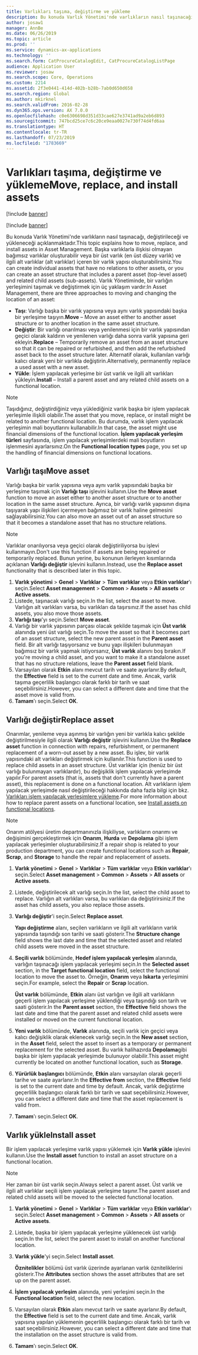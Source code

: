 ```yaml
---
title: Varlıkları taşıma, değiştirme ve yükleme
description: Bu konuda Varlık Yönetimi'nde varlıkların nasıl taşınacağı, değiştirileceği ve yükleneceği açıklanmaktadır.
author: josaw1
manager: AnnBe
ms.date: 06/26/2019
ms.topic: article
ms.prod: ''
ms.service: dynamics-ax-applications
ms.technology: ''
ms.search.form: CatProcureCatalogEdit, CatProcureCatalogListPage
audience: Application User
ms.reviewer: josaw
ms.search.scope: Core, Operations
ms.custom: 2214
ms.assetid: 2f3e0441-414d-402b-b28b-7ab0d650d658
ms.search.region: Global
ms.author: mkirknel
ms.search.validFrom: 2016-02-28
ms.dyn365.ops.version: AX 7.0.0
ms.openlocfilehash: c0e6306698d351d33cae627e3741ad9a2eb6d893
ms.sourcegitcommit: 747bcd25ce7c6c20ce9eaa0027e730f74d4fd6aa
ms.translationtype: HT
ms.contentlocale: tr-TR
ms.lasthandoff: 07/23/2019
ms.locfileid: "1783669"
---
```

# <a name="move-replace-and-install-assets"></a><span data-ttu-id="69bbc-103">Varlıkları taşıma, değiştirme ve yükleme</span><span class="sxs-lookup"><span data-stu-id="69bbc-103">Move, replace, and install assets</span></span>

[!include [banner](../../includes/banner.md)]

[!include [banner](../../includes/preview-banner.md)]

<span data-ttu-id="69bbc-104">Bu konuda Varlık Yönetimi'nde varlıkların nasıl taşınacağı, değiştirileceği ve yükleneceği açıklanmaktadır.</span><span class="sxs-lookup"><span data-stu-id="69bbc-104">This topic explains how to move, replace, and install assets in Asset Management.</span></span> <span data-ttu-id="69bbc-105">Başka varlıklarla ilişkisi olmayan bağımsız varlıklar oluşturabilir veya bir üst varlık (en üst düzey varlık) ve ilgili alt varlıklar (alt varlıklar) içeren bir varlık yapısı oluşturabilirsiniz.</span><span class="sxs-lookup"><span data-stu-id="69bbc-105">You can create individual assets that have no relations to other assets, or you can create an asset structure that includes a parent asset (top-level asset) and related child assets (sub-assets).</span></span> <span data-ttu-id="69bbc-106">Varlık Yönetiminde, bir varlığın yerleşimini taşımak ve değiştirmek için üç yaklaşım vardır:</span><span class="sxs-lookup"><span data-stu-id="69bbc-106">In Asset Management, there are three approaches to moving and changing the location of an asset:</span></span>

- <span data-ttu-id="69bbc-107">**Taşı**: Varlığı başka bir varlık yapısına veya aynı varlık yapısındaki başka bir yerleşime taşıyın.</span><span class="sxs-lookup"><span data-stu-id="69bbc-107">**Move** – Move an asset either to another asset structure or to another location in the same asset structure.</span></span>
- <span data-ttu-id="69bbc-108">**Değiştir**: Bir varlığı onarılması veya yenilenmesi için bir varlık yapısından geçici olarak kaldırın ve yenilenen varlığı daha sonra varlık yapısına geri ekleyin.</span><span class="sxs-lookup"><span data-stu-id="69bbc-108">**Replace** – Temporarily remove an asset from an asset structure so that it can be repaired or refurbished, and then add the refurbished asset back to the asset structure later.</span></span> <span data-ttu-id="69bbc-109">Alternatif olarak, kullanılan varlığı kalıcı olarak yeni bir varlıkla değiştirin.</span><span class="sxs-lookup"><span data-stu-id="69bbc-109">Alternatively, permanently replace a used asset with a new asset.</span></span>
- <span data-ttu-id="69bbc-110">**Yükle**: İşlem yapılacak yerleşime bir üst varlık ve ilgili alt varlıkları yükleyin.</span><span class="sxs-lookup"><span data-stu-id="69bbc-110">**Install** – Install a parent asset and any related child assets on a functional location.</span></span>

> [!NOTE]
> <span data-ttu-id="69bbc-111">Taşıdığınız, değiştirdiğiniz veya yüklediğiniz varlık başka bir işlem yapılacak yerleşimle ilişkili olabilir.</span><span class="sxs-lookup"><span data-stu-id="69bbc-111">The asset that you move, replace, or install might be related to another functional location.</span></span> <span data-ttu-id="69bbc-112">Bu durumda, varlık işlem yapılacak yerleşimin mali boyutlarını kullanabilir.</span><span class="sxs-lookup"><span data-stu-id="69bbc-112">In that case, the asset might use financial dimensions of the functional location.</span></span> <span data-ttu-id="69bbc-113">**İşlem yapılacak yerleşim türleri** sayfasında, işlem yapılacak yerleşimlerdeki mali boyutların işlenmesini ayarlarsınız.</span><span class="sxs-lookup"><span data-stu-id="69bbc-113">On the **Functional location types** page, you set up the handling of financial dimensions on functional locations.</span></span>

## <a name="move-asset"></a><span data-ttu-id="69bbc-114">Varlığı taşı</span><span class="sxs-lookup"><span data-stu-id="69bbc-114">Move asset</span></span>

<span data-ttu-id="69bbc-115">Varlığı başka bir varlık yapısına veya aynı varlık yapısındaki başka bir yerleşime taşımak için **Varlığı taşı** işlevini kullanın.</span><span class="sxs-lookup"><span data-stu-id="69bbc-115">Use the **Move asset** function to move an asset either to another asset structure or to another location in the same asset structure.</span></span> <span data-ttu-id="69bbc-116">Ayrıca, bir varlığı varlık yapısının dışına taşıyarak yapı ilişkileri içermeyen bağımsız bir varlık haline gelmesini sağlayabilirsiniz.</span><span class="sxs-lookup"><span data-stu-id="69bbc-116">You can also move an asset out of an asset structure so that it becomes a standalone asset that has no structure relations.</span></span>

> [!NOTE]
> <span data-ttu-id="69bbc-117">Varlıklar onarılıyorsa veya geçici olarak değiştiriliyorsa bu işlevi kullanmayın.</span><span class="sxs-lookup"><span data-stu-id="69bbc-117">Don't use this function if assets are being repaired or temporarily replaced.</span></span> <span data-ttu-id="69bbc-118">Bunun yerine, bu konunun ilerleyen kısımlarında açıklanan **Varlığı değiştir** işlevini kullanın.</span><span class="sxs-lookup"><span data-stu-id="69bbc-118">Instead, use the **Replace asset** functionality that is described later in this topic.</span></span>

1. <span data-ttu-id="69bbc-119">**Varlık yönetimi** \> **Genel** \> **Varlıklar** \> **Tüm varlıklar** veya **Etkin varlıklar**'ı seçin.</span><span class="sxs-lookup"><span data-stu-id="69bbc-119">Select **Asset management** \> **Common** \> **Assets** \> **All assets** or **Active assets**.</span></span>
2. <span data-ttu-id="69bbc-120">Listede, taşınacak varlığı seçin.</span><span class="sxs-lookup"><span data-stu-id="69bbc-120">In the list, select the asset to move.</span></span> <span data-ttu-id="69bbc-121">Varlığın alt varlıkları varsa, bu varlıkları da taşırsınız.</span><span class="sxs-lookup"><span data-stu-id="69bbc-121">If the asset has child assets, you also move those assets.</span></span>
3. <span data-ttu-id="69bbc-122">**Varlığı taşı**'yı seçin.</span><span class="sxs-lookup"><span data-stu-id="69bbc-122">Select **Move asset**.</span></span>
4. <span data-ttu-id="69bbc-123">Varlığı bir varlık yapısının parçası olacak şekilde taşımak için **Üst varlık** alanında yeni üst varlığı seçin.</span><span class="sxs-lookup"><span data-stu-id="69bbc-123">To move the asset so that it becomes part of an asset structure, select the new parent asset in the **Parent asset** field.</span></span> <span data-ttu-id="69bbc-124">Bir alt varlığı taşıyorsanız ve bunu yapı ilişkileri bulunmayan bağımsız bir varlık yapmak istiyorsanız, **Üst varlık** alanını boş bırakın.</span><span class="sxs-lookup"><span data-stu-id="69bbc-124">If you're moving a child asset, and you want to make it a standalone asset that has no structure relations, leave the **Parent asset** field blank.</span></span>
5. <span data-ttu-id="69bbc-125">Varsayılan olarak **Etkin** alanı mevcut tarih ve saate ayarlanır.</span><span class="sxs-lookup"><span data-stu-id="69bbc-125">By default, the **Effective** field is set to the current date and time.</span></span> <span data-ttu-id="69bbc-126">Ancak, varlık taşıma geçerlilik başlangıcı olarak farklı bir tarih ve saat seçebilirsiniz.</span><span class="sxs-lookup"><span data-stu-id="69bbc-126">However, you can select a different date and time that the asset move is valid from.</span></span>
6. <span data-ttu-id="69bbc-127">**Tamam**'ı seçin.</span><span class="sxs-lookup"><span data-stu-id="69bbc-127">Select **OK**.</span></span>

## <a name="replace-asset"></a><span data-ttu-id="69bbc-128">Varlığı değiştir</span><span class="sxs-lookup"><span data-stu-id="69bbc-128">Replace asset</span></span>

<span data-ttu-id="69bbc-129">Onarımlar, yenileme veya aşınmış bir varlığın yeni bir varlıkla kalıcı şekilde değiştirilmesiyle ilgili olarak **Varlığı değiştir** işlevini kullanın.</span><span class="sxs-lookup"><span data-stu-id="69bbc-129">Use the **Replace asset** function in connection with repairs, refurbishment, or permanent replacement of a worn-out asset by a new asset.</span></span> <span data-ttu-id="69bbc-130">Bu işlev, bir varlık yapısındaki alt varlıkları değiştirmek için kullanılır.</span><span class="sxs-lookup"><span data-stu-id="69bbc-130">This function is used to replace child assets in an asset structure.</span></span> <span data-ttu-id="69bbc-131">Üst varlıklar için (henüz bir üst varlığı bulunmayan varlıklardır), bu değişiklik işlem yapılacak yerleşimde yapılır.</span><span class="sxs-lookup"><span data-stu-id="69bbc-131">For parent assets (that is, assets that don't currently have a parent asset), this replacement is done on a functional location.</span></span> <span data-ttu-id="69bbc-132">Alt varlıkların işlem yapılacak yerleşimde nasıl değiştirileceği hakkında daha fazla bilgi için bkz. [Varlıkları işlem yapılacak yerleşimlere yükleme](../functional-locations/install-objects-on-functional-locations.md).</span><span class="sxs-lookup"><span data-stu-id="69bbc-132">For more information about how to replace parent assets on a functional location, see [Install assets on functional locations](../functional-locations/install-objects-on-functional-locations.md).</span></span>

> [!NOTE]
> <span data-ttu-id="69bbc-133">Onarım atölyesi üretim departmanınızla ilişkiliyse, varlıkların onarımı ve değişimini gerçekleştirmek için **Onarım**, **Hurda** ve **Depolama** gibi işlem yapılacak yerleşimler oluşturabilirsiniz.</span><span class="sxs-lookup"><span data-stu-id="69bbc-133">If a repair shop is related to your production department, you can create functional locations such as **Repair**, **Scrap**, and **Storage** to handle the repair and replacement of assets.</span></span>

1. <span data-ttu-id="69bbc-134">**Varlık yönetimi** \> **Genel** \> **Varlıklar** \> **Tüm varlıklar** veya **Etkin varlıklar**'ı seçin.</span><span class="sxs-lookup"><span data-stu-id="69bbc-134">Select **Asset management** \> **Common** \> **Assets** \> **All assets** or **Active assets**.</span></span>
2. <span data-ttu-id="69bbc-135">Listede, değiştirilecek alt varlığı seçin.</span><span class="sxs-lookup"><span data-stu-id="69bbc-135">In the list, select the child asset to replace.</span></span> <span data-ttu-id="69bbc-136">Varlığın alt varlıkları varsa, bu varlıkları da değiştirirsiniz.</span><span class="sxs-lookup"><span data-stu-id="69bbc-136">If the asset has child assets, you also replace those assets.</span></span>
3. <span data-ttu-id="69bbc-137">**Varlığı değiştir**'i seçin.</span><span class="sxs-lookup"><span data-stu-id="69bbc-137">Select **Replace asset**.</span></span>

    <span data-ttu-id="69bbc-138">**Yapı değiştirme** alanı, seçilen varlıkların ve ilgili alt varlıkların varlık yapısında taşındığı son tarihi ve saati gösterir.</span><span class="sxs-lookup"><span data-stu-id="69bbc-138">The **Structure change** field shows the last date and time that the selected asset and related child assets were moved in the asset structure.</span></span>

4. <span data-ttu-id="69bbc-139">**Seçili varlık** bölümünde, **Hedef işlem yapılacak yerleşim** alanında, varlığın taşınacağı işlem yapılacak yerleşimi seçin.</span><span class="sxs-lookup"><span data-stu-id="69bbc-139">In the **Selected asset** section, in the **Target functional location** field, select the functional location to move the asset to.</span></span> <span data-ttu-id="69bbc-140">Örneğin, **Onarım** veya **Iskarta** yerleşimini seçin.</span><span class="sxs-lookup"><span data-stu-id="69bbc-140">For example, select the **Repair** or **Scrap** location.</span></span>

    <span data-ttu-id="69bbc-141">**Üst varlık** bölümünde, **Etkin** alanı üst varlığın ve ilgili alt varlıkların geçerli işlem yapılacak yerleşime yüklendiği veya taşındığı son tarih ve saati gösterir.</span><span class="sxs-lookup"><span data-stu-id="69bbc-141">In the **Parent asset** section, the **Effective** field shows the last date and time that the parent asset and related child assets were installed or moved on the current functional location.</span></span>

5. <span data-ttu-id="69bbc-142">**Yeni varlık** bölümünde, **Varlık** alanında, seçili varlık için geçici veya kalıcı değişiklik olarak eklenecek varlığı seçin.</span><span class="sxs-lookup"><span data-stu-id="69bbc-142">In the **New asset** section, in the **Asset** field, select the asset to insert as a temporary or permanent replacement for the selected asset.</span></span> <span data-ttu-id="69bbc-143">Bu varlık halihazırda **Depolama**gibi başka bir işlem yapılacak yerleşimde bulunuyor olabilir.</span><span class="sxs-lookup"><span data-stu-id="69bbc-143">This asset might currently be located on another functional location, such as **Storage**.</span></span>
7. <span data-ttu-id="69bbc-144">**Yürürlük başlangıcı** bölümünde, **Etkin** alanı varsayılan olarak geçerli tarihe ve saate ayarlanır.</span><span class="sxs-lookup"><span data-stu-id="69bbc-144">In the **Effective from** section, the **Effective** field is set to the current date and time by default.</span></span> <span data-ttu-id="69bbc-145">Ancak, varlık değiştirme geçerlilik başlangıcı olarak farklı bir tarih ve saat seçebilirsiniz.</span><span class="sxs-lookup"><span data-stu-id="69bbc-145">However, you can select a different date and time that the asset replacement is valid from.</span></span>
8. <span data-ttu-id="69bbc-146">**Tamam**'ı seçin.</span><span class="sxs-lookup"><span data-stu-id="69bbc-146">Select **OK**.</span></span>

## <a name="install-asset"></a><span data-ttu-id="69bbc-147">Varlık yükle</span><span class="sxs-lookup"><span data-stu-id="69bbc-147">Install asset</span></span>

<span data-ttu-id="69bbc-148">Bir işlem yapılacak yerleşime varlık yapısı yüklemek için **Varlık yükle** işlevini kullanın.</span><span class="sxs-lookup"><span data-stu-id="69bbc-148">Use the **Install asset** function to install an asset structure on a functional location.</span></span>

> [!NOTE]
> <span data-ttu-id="69bbc-149">Her zaman bir üst varlık seçin.</span><span class="sxs-lookup"><span data-stu-id="69bbc-149">Always select a parent asset.</span></span> <span data-ttu-id="69bbc-150">Üst varlık ve ilgili alt varlıklar seçili işlem yapılacak yerleşime taşınır.</span><span class="sxs-lookup"><span data-stu-id="69bbc-150">The parent asset and related child assets will be moved to the selected functional location.</span></span>

1. <span data-ttu-id="69bbc-151">**Varlık yönetimi** \> **Genel** \> **Varlıklar** \> **Tüm varlıklar** veya **Etkin varlıklar**'ı seçin.</span><span class="sxs-lookup"><span data-stu-id="69bbc-151">Select **Asset management** \> **Common** \> **Assets** \> **All assets** or **Active assets**.</span></span>
2. <span data-ttu-id="69bbc-152">Listede, başka bir işlem yapılacak yerleşime yüklenecek üst varlığı seçin.</span><span class="sxs-lookup"><span data-stu-id="69bbc-152">In the list, select the parent asset to install on another functional location.</span></span>
3. <span data-ttu-id="69bbc-153">**Varlık yükle**'yi seçin.</span><span class="sxs-lookup"><span data-stu-id="69bbc-153">Select **Install asset**.</span></span>

    <span data-ttu-id="69bbc-154">**Öznitelikler** bölümü üst varlık üzerinde ayarlanan varlık özniteliklerini gösterir.</span><span class="sxs-lookup"><span data-stu-id="69bbc-154">The **Attributes** section shows the asset attributes that are set up on the parent asset.</span></span>

4. <span data-ttu-id="69bbc-155">**İşlem yapılacak yerleşim** alanında, yeni yerleşimi seçin.</span><span class="sxs-lookup"><span data-stu-id="69bbc-155">In the **Functional location** field, select the new location.</span></span>
5. <span data-ttu-id="69bbc-156">Varsayılan olarak **Etkin** alanı mevcut tarih ve saate ayarlanır.</span><span class="sxs-lookup"><span data-stu-id="69bbc-156">By default, the **Effective** field is set to the current date and time.</span></span> <span data-ttu-id="69bbc-157">Ancak, varlık yapısına yapılan yüklemenin geçerlilik başlangıcı olarak farklı bir tarih ve saat seçebilirsiniz.</span><span class="sxs-lookup"><span data-stu-id="69bbc-157">However, you can select a different date and time that the installation on the asset structure is valid from.</span></span>
6. <span data-ttu-id="69bbc-158">**Tamam**'ı seçin.</span><span class="sxs-lookup"><span data-stu-id="69bbc-158">Select **OK**.</span></span>
